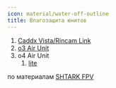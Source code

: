 ```yaml
---
icon: material/water-off-outline
title: Влагозащита юнитов
---
```


1. <a data-preview="" href="../coating/coating_vista/#влагозащита-caddx-vistarincam-link">Caddx Vista/Rincam Link</a>
2. <a data-preview="" href="../coating/coating_o3/#влагозащита-o3-air-unit">o3 Air Unit</a>
3. o4 Air Unit
    1. <a data-preview="" href="../coating/coating_o3/#влагозащита-o4-air-unit">lite</a>

по материалам <a href="https://t.me/shtarkfpv" target="_blank">SHTARK FPV</a>